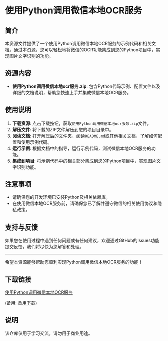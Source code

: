 # 使用Python调用微信本地OCR服务

## 简介

本资源文件提供了一个使用Python调用微信本地OCR服务的示例代码和相关文档。通过本资源，您可以轻松地将微信的OCR功能集成到您的Python项目中，实现图片文字识别的功能。

## 资源内容

- **使用Python调用微信本地ocr服务.zip**: 包含Python代码示例、配置文件以及详细的文档说明，帮助您快速上手并集成微信本地OCR服务。

## 使用说明

1. **下载资源**: 点击下载按钮，获取`使用Python调用微信本地ocr服务.zip`文件。
2. **解压文件**: 将下载的ZIP文件解压到您的项目目录中。
3. **阅读文档**: 打开解压后的文件夹，阅读`README.md`或其他相关文档，了解如何配置和使用示例代码。
4. **运行示例**: 根据文档中的指导，运行示例代码，测试微信本地OCR服务的功能。
5. **集成到项目**: 将示例代码中的相关部分集成到您的Python项目中，实现图片文字识别功能。

## 注意事项

- 请确保您的开发环境已安装Python及相关依赖库。
- 在使用微信本地OCR服务前，请确保您已了解并遵守微信的相关使用协议和隐私政策。

## 支持与反馈

如果您在使用过程中遇到任何问题或有任何建议，欢迎通过GitHub的Issues功能提交反馈，我们将尽快为您解答和处理。

---

希望本资源能够帮助您顺利实现Python调用微信本地OCR服务的功能！

## 下载链接
[使用Python调用微信本地OCR服务](https://pan.quark.cn/s/2c01676dec44) 

(备用: [备用下载](https://pan.baidu.com/s/1W8PgG98LEctr2PmV9ExG3g?pwd=1234))

## 说明

该仓库仅用于学习交流，请勿用于商业用途。
